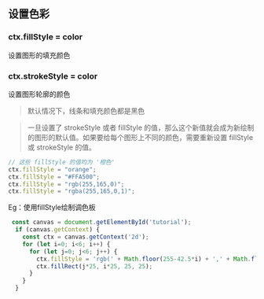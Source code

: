 
## 设置色彩
### ctx.fillStyle = color
设置图形的填充颜色

### ctx.strokeStyle = color
设置图形轮廓的颜色

> 默认情况下，线条和填充颜色都是黑色

> 一旦设置了 strokeStyle 或者 fillStyle 的值，那么这个新值就会成为新绘制的图形的默认值。如果要给每个图形上不同的颜色，需要重新设置 fillStyle 或 strokeStyle 的值。

```js
// 这些 fillStyle 的值均为 '橙色'
ctx.fillStyle = "orange";
ctx.fillStyle = "#FFA500";
ctx.fillStyle = "rgb(255,165,0)";
ctx.fillStyle = "rgba(255,165,0,1)";
```

Eg：使用fillStyle绘制调色板
```js
 const canvas = document.getElementById('tutorial');
  if (canvas.getContext) {
    const ctx = canvas.getContext('2d');
    for (let i=0; i<6; i++) {
      for (let j=0; j<6; j++) {
        ctx.fillStyle = 'rgb(' + Math.floor(255-42.5*i) + ',' + Math.floor(255-42.5*j) + ',0)';
        ctx.fillRect(j*25, i*25, 25, 25);
      }
    }
  }
```